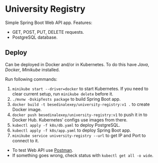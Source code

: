 # University Registry

Simple Spring Boot Web API app. Features:
- GET, POST, PUT, DELETE requests.
- PostgreSQL database.

## Deploy

Can be deployed in Docker and/or in Kubernetes. To do this have *Java*, *Docker*, *Minikube* installed.

Run following commands:
1. `minikube start --driver=docker` to start Kubernetes. If you need to clear current setup, run `minikube delete` before it.
2. `./mvnw -DskipTests package` to build Spring Boot app.
3. `docker build -t besedinalexey/university-registry:v1 .` to create Docker image.
4. `docker push besedinalexey/university-registry:v1` to push it in to Docker Hub. Kubernetes' configs use images from there.
5. `kubectl apply -f k8s/db.yaml` to deploy PostgreSQL.
6. `kubectl apply -f k8s/app.yaml` to deploy Spring Boot app.
7. `minikube service university-registry --url` to get IP and Port to connect to it.

- To test Web API use [Postman](https://www.postman.com/).
- If something goes wrong, check status with `kubectl get all -o wide`.